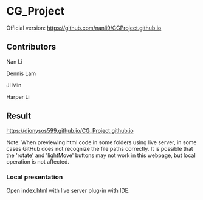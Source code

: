 # CG_Project
Official version: https://github.com/nanli9/CGProject.github.io

## Contributors
<p>Nan Li</p>
<p>Dennis Lam</p>
<p>Ji Min</p>
<p>Harper Li</p>

## Result
https://dionysos599.github.io/CG_Project.github.io

Note: When previewing html code in some folders using live server, in some cases GitHub does not recognize the file paths correctly. It is possible that the 'rotate' and 'lightMove' buttons may not work in this webpage, but local operation is not affected.

### Local presentation
Open index.html with live server plug-in with IDE.

